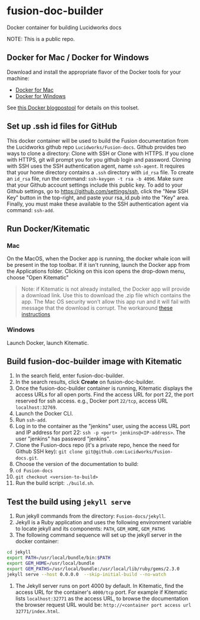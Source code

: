 # fusion-doc-builder
Docker container for building Lucidworks docs

NOTE: This is a public repo.

## Docker for Mac / Docker for Windows

Download and install the appropriate flavor of the Docker tools for your machine:

* [Docker for Mac](https://download.docker.com/mac/stable/Docker.dmg)
* [Docker for Windows](https://download.docker.com/win/stable/InstallDocker.msi)

See [this Docker blogpostool](https://blog.docker.com/2016/07/docker-for-mac-and-windows-production-ready/)
for details on this toolset.

## Set up  .ssh id files for GitHub

This docker container will be used to build the Fusion documentation from the Lucidworks github repo `Lucidworks/Fusion-docs`.
Github provides two ways to clone a directory:  Clone with SSH or Clone with HTTPS.
If you clone with HTTPS, git will prompt you for you github login and password.
Cloning with SSH uses the SSH authentication agent, name `ssh-agent`.
It requires that your home directory contains a `.ssh` directory with `id_rsa` file.
To create an `id_rsa` file, run the command: `ssh-keygen -t rsa -b 4096`.
Make sure that your Github account settings include this public key.
To add to your Github settings, go to https://github.com/settings/ssh, click the "New SSH Key" button in the top-right, and paste your rsa_id.pub into the "Key" area.
Finally, you must make these available to the SSH authentication agent via command:  `ssh-add`.

## Run Docker/Kitematic

### Mac

On the MacOS, when the Docker app is running, the docker whale icon will be present in the top toolbar.  If it isn't running, launch the Docker app from the Applications folder.
Clicking on this icon opens the drop-down menu, choose "Open Kitematic"

> Note: if Kitematic is not already installed, the Docker app will provide a download link. Use this to download the .zip file which contains the app. The Mac OS security won't allow this app run and it will fail with message that the download is corrupt. The workaround [these instructions](https://forums.docker.com/t/kitematic-mac-download-corrupt/9256/8)

### Windows

Launch Docker, launch Kitematic.

## Build fusion-doc-builder image with Kitematic

1. In the search field, enter fusion-doc-builder.
1. In the search results, click **Create** on fusion-doc-builder.
1. Once the fusion-doc-builder container is running, Kitematic displays the access URLs for all open ports. Find the access URL for port 22, the port reserved for ssh access.  e.g., Docker port `22/tcp`, access URL `localhost:32769`.
1. Launch the Docker CLI.
1. Run `ssh-add`.
1. Log in to the container as the "jenkins" user, using the access URL port and IP address for port 22: `ssh -p <port> jenkins@<IP-address>`. The user "jenkins" has password "jenkins".
1. Clone the Fusion-docs repo (it's a private repo, hence the need for Github SSH key): `git clone git@github.com:Lucidworks/Fusion-docs.git`.
1. Choose the version of the documentation to build:
2. `cd Fusion-docs`
2. `git checkout <version-to-build>`
1. Run the build script: `./build.sh`.

## Test the build using `jekyll serve`

1. Run jekyll commands from the directory: `Fusion-docs/jekyll`.
1. Jekyll is a Ruby application and uses the following environment variable to locate jekyll and its components: `PATH`, `GEM_HOME`, `GEM_PATHS`
1. The following command sequence will set up the jekyll server in the docker container:
```bash
cd jekyll
export PATH=/usr/local/bundle/bin:$PATH
export GEM_HOME=/usr/local/bundle
export GEM_PATHS=/usr/local/bundle:/usr/local/lib/ruby/gems/2.3.0
jekyll serve --host 0.0.0.0  --skip-initial-build --no-watch
```
1. The Jekyll server runs on port 4000 by default.  In Kitematic, find the access URL for the container's `4000/tcp` port.
For example if Kitematic lists  `localhost:32771` as the access URL,
to browse the documentation the browser request URL would be: `http://<container port access url 32771/index.html`.
